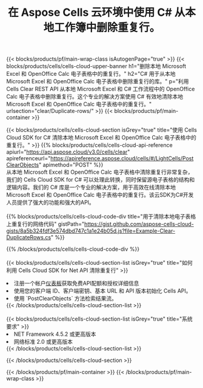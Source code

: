 ﻿---
title: 在 Aspose Cells 云环境中使用 C# 从本地工作簿中删除重复行。
description: 用于使用 C# 清除 Microsoft Excel 和 OpenOffice Calc 中的重复行的云 API 和 SDK。使用适用于 C# 的 Cells 云 SDK 清除本地电子表格中的重复行。
---
{{< blocks/products/pf/main-wrap-class isAutogenPage="true" >}}
{{< blocks/products/cells/cells-cloud-upper-banner h1="删除本地 Microsoft Excel 和 OpenOffice Calc 电子表格中的重复行。" h2="C# 用于从本地 Microsoft Excel 和 OpenOffice Calc 电子表格中删除重复行的库。" p="利用 Cells Clear REST API 从本地 Microsoft Excel 和 C# 工作流程中的 OpenOffice Calc 电子表格中删除重复行。这个专业的解决方案使用 C# 有效地清除本地 Microsoft Excel 和 OpenOffice Calc 电子表格中的重复行。" urlsection="clear/Duplicate-rows/" >}}
{{< blocks/products/pf/main-container >}}

{{< blocks/products/cells/cells-cloud-section isGrey="true" title="使用 Cells Cloud SDK for C# 清除本地 Microsoft Excel 和 OpenOffice Calc 电子表格中的重复行。" >}}
{{% blocks/products/cells/cells-cloud-api-reference apiurl="https://api.aspose.cloud/v3.0/cells/clear" apireferenceurl="https://apireference.aspose.cloud/cells/#/LightCells/PostClearObjects" apimethod="POST" %}}
<br/>
从本地 Microsoft Excel 和 OpenOffice Calc 电子表格中清除重复行非常复杂，我们的 Cells Cloud SDK for C# 可以处理此转换，同时保留源电子表格的结构和逻辑内容。我们的 C# 库是一个专业的解决方案，用于高效在线清除本地 Microsoft Excel 和 OpenOffice Calc 电子表格中的重复行。该云SDK为C#开发人员提供了强大的功能和强大的API。
<br/>
<br/>
{{% blocks/products/cells/cells-cloud-code-div title="用于清除本地电子表格上重复行的网络代码" gistPath="https://gist.github.com/aspose-cells-cloud-gists/8a5b324fdf3e574dbd747c1a1e24b05d.js?file=Example-Clear-DuplicateRows.cs" %}}
  
{{% /blocks/products/cells/cells-cloud-code-div %}}
<br/>
<br/>
{{< blocks/products/cells/cells-cloud-section-list isGrey="true" title="如何利用 Cells Cloud SDK for Net API 清除重复行" >}}
<li>注册一个帐户<a href="https://dashboard.aspose.cloud/">仪表板</a>获取免费API配额和授权详细信息</li>
<li>使用您的客户端 ID、客户端密钥、基本 URL 和 API 版本初始化 Cells API。</li>
<li>使用 `PostClearObjects` 方法检索结果流。</li>
{{< /blocks/products/cells/cells-cloud-section-list >}}
<br/>
<br/>
{{< blocks/products/cells/cells-cloud-section-list isGrey="true" title="系统要求" >}}
<li>NET Framework 4.5.2 或更高版本</li>
<li>网络标准 2.0 或更高版本</li>
{{< /blocks/products/cells/cells-cloud-section-list >}}

{{< /blocks/products/cells/cells-cloud-section >}}

{{< /blocks/products/pf/main-container >}}
{{< /blocks/products/pf/main-wrap-class >}}
